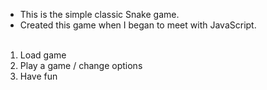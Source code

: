 * This is the simple classic Snake game.
* Created this game when I began to meet with JavaScript.
<br><br>
1. Load game
2. Play a game / change options
2. Have fun